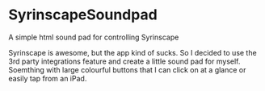 # SyrinscapeSoundpad
A simple html sound pad for controlling Syrinscape

Syrinscape is awesome, but the app kind of sucks. So I decided to use the 3rd party integrations feature and create a little sound pad for myself. Soemthing with large colourful buttons that I can click on at a glance or easily tap from an iPad.


